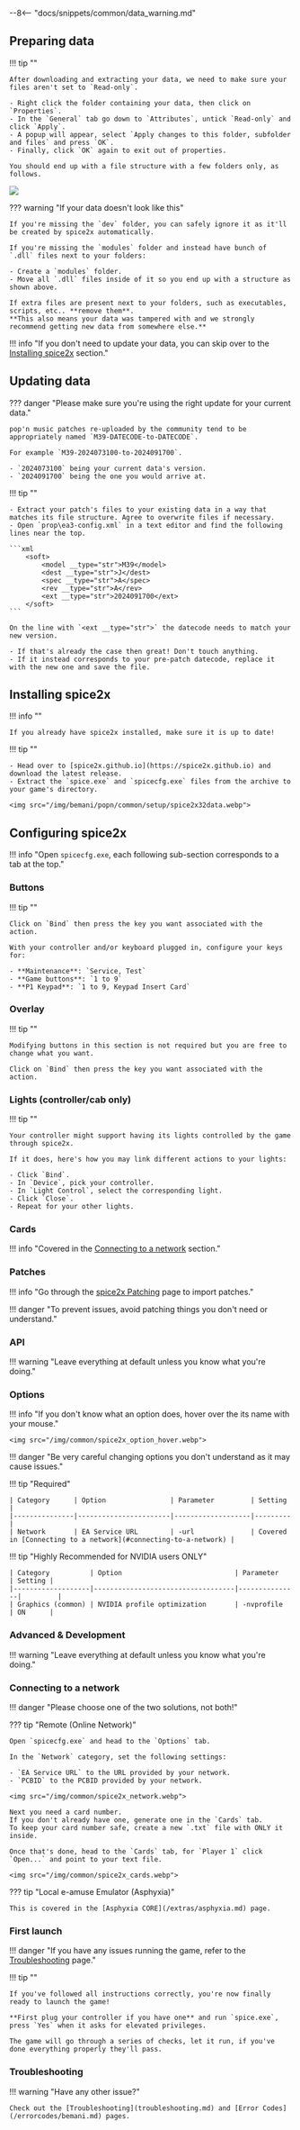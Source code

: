 --8<-- "docs/snippets/common/data_warning.md"

## Preparing data

!!! tip ""

	After downloading and extracting your data, we need to make sure your files aren't set to `Read-only`.

	- Right click the folder containing your data, then click on `Properties`.
	- In the `General` tab go down to `Attributes`, untick `Read-only` and click `Apply`.
	- A popup will appear, select `Apply changes to this folder, subfolder and files` and press `OK`.
	- Finally, click `OK` again to exit out of properties.

	You should end up with a file structure with a few folders only, as follows.

<img src="/img/bemani/popn/common/setup/data.webp">

??? warning "If your data doesn't look like this"

	If you're missing the `dev` folder, you can safely ignore it as it'll be created by spice2x automatically.

	If you're missing the `modules` folder and instead have bunch of `.dll` files next to your folders:  

	- Create a `modules` folder.
	- Move all `.dll` files inside of it so you end up with a structure as shown above.

	If extra files are present next to your folders, such as executables, scripts, etc.. **remove them**.  
	**This also means your data was tampered with and we strongly recommend getting new data from somewhere else.**

!!! info "If you don't need to update your data, you can skip over to the [Installing spice2x](#installing-spice2x) section."

## Updating data

??? danger "Please make sure you're using the right update for your current data."

	pop'n music patches re-uploaded by the community tend to be appropriately named `M39-DATECODE-to-DATECODE`.

	For example `M39-2024073100-to-2024091700`.

	- `2024073100` being your current data's version.
	- `2024091700` being the one you would arrive at.

!!! tip ""

	- Extract your patch's files to your existing data in a way that matches its file structure. Agree to overwrite files if necessary.
	- Open `prop\ea3-config.xml` in a text editor and find the following lines near the top.

	```xml
		<soft>
			<model __type="str">M39</model>
			<dest __type="str">J</dest>
			<spec __type="str">A</spec>
			<rev __type="str">A</rev>
			<ext __type="str">2024091700</ext>
		</soft>
	```

	On the line with `<ext __type="str">` the datecode needs to match your new version.

	- If that's already the case then great! Don't touch anything.
	- If it instead corresponds to your pre-patch datecode, replace it with the new one and save the file.

## Installing spice2x

!!! info ""

	If you already have spice2x installed, make sure it is up to date!

!!! tip ""

	- Head over to [spice2x.github.io](https://spice2x.github.io) and download the latest release.
	- Extract the `spice.exe` and `spicecfg.exe` files from the archive to your game's directory.
  
	<img src="/img/bemani/popn/common/setup/spice2x32data.webp">

## Configuring spice2x

!!! info "Open `spicecfg.exe`, each following sub-section corresponds to a tab at the top."

### Buttons

!!! tip ""

	Click on `Bind` then press the key you want associated with the action.

	With your controller and/or keyboard plugged in, configure your keys for:  

	- **Maintenance**: `Service, Test`
	- **Game buttons**: `1 to 9`
	- **P1 Keypad**: `1 to 9, Keypad Insert Card`

### Overlay

!!! tip ""

	Modifying buttons in this section is not required but you are free to change what you want.

	Click on `Bind` then press the key you want associated with the action.

### Lights (controller/cab only)

!!! tip ""

	Your controller might support having its lights controlled by the game through spice2x.

	If it does, here's how you may link different actions to your lights:

	- Click `Bind`.
	- In `Device`, pick your controller.
	- In `Light Control`, select the corresponding light.
	- Click `Close`.
	- Repeat for your other lights.

### Cards

!!! info "Covered in the [Connecting to a network](#connecting-to-a-network) section."

### Patches

!!! info "Go through the [spice2x Patching](/extras/patchsp2x.md) page to import patches."

!!! danger "To prevent issues, avoid patching things you don't need or understand."

### API

!!! warning "Leave everything at default unless you know what you're doing."

### Options

!!! info "If you don't know what an option does, hover over the its name with your mouse."

	<img src="/img/common/spice2x_option_hover.webp">

!!! danger "Be very careful changing options you don't understand as it may cause issues."

!!! tip "Required"

	| Category 		| Option 				| Parameter 		| Setting |
	|---------------|-----------------------|-------------------|---------|
	| Network		| EA Service URL		| -url				| Covered in [Connecting to a network](#connecting-to-a-network) |

!!! tip "Highly Recommended for NVIDIA users ONLY"

	| Category 			| Option 							| Parameter 	| Setting |
	|-------------------|-----------------------------------|---------------| 		  |
	| Graphics (common)	| NVIDIA profile optimization	 	| -nvprofile 	| ON	  |


### Advanced & Development

!!! warning "Leave everything at default unless you know what you're doing."

### Connecting to a network

!!! danger "Please choose one of the two solutions, not both!"

??? tip "Remote (Online Network)"

	Open `spicecfg.exe` and head to the `Options` tab.
  
	In the `Network` category, set the following settings: 
	
	- `EA Service URL` to the URL provided by your network.
	- `PCBID` to the PCBID provided by your network.
	
	<img src="/img/common/spice2x_network.webp">

	Next you need a card number.  
	If you don't already have one, generate one in the `Cards` tab.  
	To keep your card number safe, create a new `.txt` file with ONLY it inside.

	Once that's done, head to the `Cards` tab, for `Player 1` click `Open...` and point to your text file.

	<img src="/img/common/spice2x_cards.webp">

??? tip "Local e-amuse Emulator (Asphyxia)"

	This is covered in the [Asphyxia CORE](/extras/asphyxia.md) page.

### First launch

!!! danger "If you have any issues running the game, refer to the [Troubleshooting](troubleshooting.md) page."

!!! tip ""

	If you've followed all instructions correctly, you're now finally ready to launch the game!

	**First plug your controller if you have one** and run `spice.exe`, press `Yes` when it asks for elevated privileges.

	The game will go through a series of checks, let it run, if you've done everything properly they'll pass.

### Troubleshooting

!!! warning "Have any other issue?"

	Check out the [Troubleshooting](troubleshooting.md) and [Error Codes](/errorcodes/bemani.md) pages.